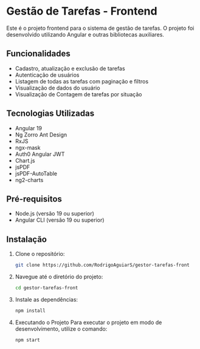 # Gestão de Tarefas - Frontend

Este é o projeto frontend para o sistema de gestão de tarefas. O projeto foi desenvolvido utilizando Angular e outras bibliotecas auxiliares.

## Funcionalidades

- Cadastro, atualização e exclusão de tarefas
- Autenticação de usuários
- Listagem de todas as tarefas com paginação e filtros
- Visualização de dados do usuário
- Visualização de Contagem de tarefas por situação

## Tecnologias Utilizadas

- Angular 19
- Ng Zorro Ant Design
- RxJS
- ngx-mask
- Auth0 Angular JWT
- Chart.js
- jsPDF
- jsPDF-AutoTable
- ng2-charts

## Pré-requisitos

- Node.js (versão 19 ou superior)
- Angular CLI (versão 19 ou superior)

## Instalação

1. Clone o repositório:

   ```bash
   git clone https://github.com/RodrigoAguiarS/gestor-tarefas-front
2. Navegue até o diretório do projeto:

   ```bash
   cd gestor-tarefas-front
   
3. Instale as dependências:

   ```bash
   npm install
   
4. Executando o Projeto
Para executar o projeto em modo de desenvolvimento, utilize o comando:

   ```bash
   npm start
